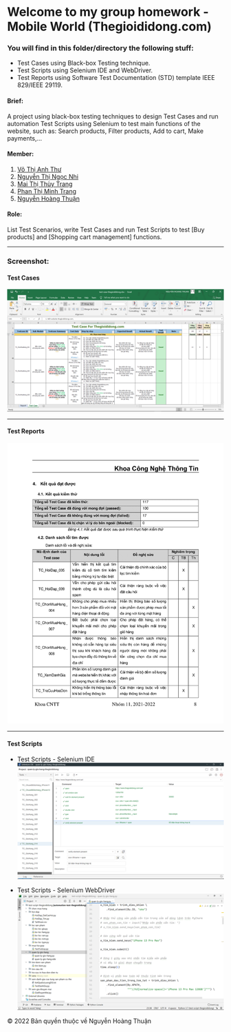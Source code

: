 ﻿# Welcome to my group homework - Mobile World (Thegioididong.com)

### You will find in this folder/directory the following stuff:
* Test Cases using Black-box Testing technique.
* Test Scripts using Selenium IDE and WebDriver.
* Test Reports using Software Test Documentation (STD) template IEEE 829/IEEE 29119.

#### Brief:
A project using black-box testing techniques to design Test Cases and run automation Test Scripts using Selenium to test main functions of the website, such as: Search products, Filter products, Add to cart, Make payments,...

#### Member:
1. [Võ Thị Anh Thư](https://github.com/thu113 "Võ Thị Anh Thư")
2. [Nguyễn Thị Ngọc Nhi](https://github.com/NhiNguyen0310 "Nguyễn Thị Ngọc Nhi")
3. [Mai Thị Thùy Trang](https://github.com/ThuyTrangMai "Mai Thị Thùy Trang")
4. [Phan Thị Minh Trang](https://github.com/phanminhtrang "Phan Thị Minh Trang")
5. [Nguyễn Hoàng Thuận](https://github.com/Nguyen-Hoang-Thuan-OU/ "Nguyễn Hoàng Thuận")

#### Role:
List Test Scenarios, write Test Cases and run Test Scripts to test [Buy products] and [Shopping cart management] functions.

---

### Screenshot:
#### Test Cases
![Test Cases - Excel](https://github.com/Nguyen-Hoang-Thuan-OU/kiem-thu-phan-mem/blob/main/bai-tap/bai-tap-nhom/images/thegioididong-test-case-excel.png "Test Cases - Excel")

---

#### Test Reports
![Test Reports](https://github.com/Nguyen-Hoang-Thuan-OU/kiem-thu-phan-mem/blob/main/bai-tap/bai-tap-nhom/images/thegioididong-test-report-test-result-and-bug.png "Test Reports")

---

#### Test Scripts
* Test Scripts - Selenium IDE
![Test Scripts - Selenium IDE](https://github.com/Nguyen-Hoang-Thuan-OU/kiem-thu-phan-mem/blob/main/bai-tap/bai-tap-nhom/images/thegioididong-test-script-selenium-ide.png "Test Scripts - Selenium IDE")

* Test Scripts - Selenium WebDriver
![Test Scripts - Selenium WebDriver](https://github.com/Nguyen-Hoang-Thuan-OU/kiem-thu-phan-mem/blob/main/bai-tap/bai-tap-nhom/images/thegioididong-test-script-selenium-webdriver.png "Test Scripts - Selenium WebDriver")

© 2022 Bản quyền thuộc về Nguyễn Hoàng Thuận